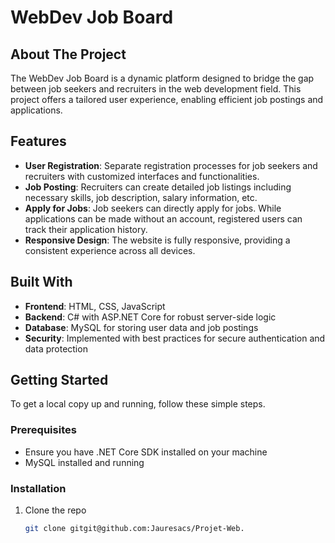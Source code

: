 # WebDev Job Board

## About The Project
The WebDev Job Board is a dynamic platform designed to bridge the gap between job seekers and recruiters in the web development field. This project offers a tailored user experience, enabling efficient job postings and applications.

## Features
- **User Registration**: Separate registration processes for job seekers and recruiters with customized interfaces and functionalities.
- **Job Posting**: Recruiters can create detailed job listings including necessary skills, job description, salary information, etc.
- **Apply for Jobs**: Job seekers can directly apply for jobs. While applications can be made without an account, registered users can track their application history.
- **Responsive Design**: The website is fully responsive, providing a consistent experience across all devices.

## Built With
- **Frontend**: HTML, CSS, JavaScript
- **Backend**: C# with ASP.NET Core for robust server-side logic
- **Database**: MySQL for storing user data and job postings
- **Security**: Implemented with best practices for secure authentication and data protection

## Getting Started
To get a local copy up and running, follow these simple steps.

### Prerequisites
- Ensure you have .NET Core SDK installed on your machine
- MySQL installed and running

### Installation
1. Clone the repo
   ```sh
   git clone gitgit@github.com:Jauresacs/Projet-Web.
